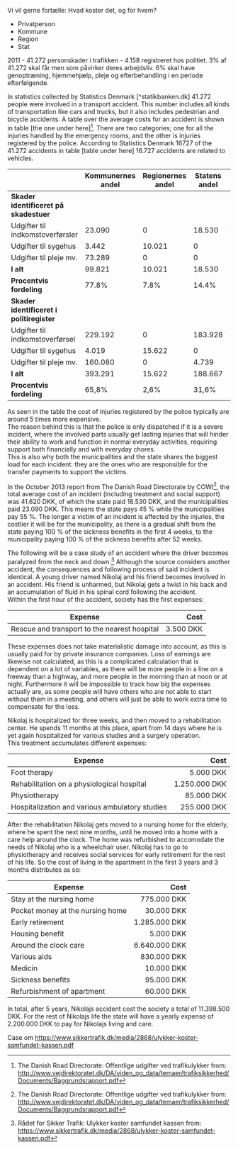 Vi vil gerne fortælle:
Hvad koster det, og for hvem?
- Privatperson
- Kommune
- Region
- Stat


2011 - 41.272 personskader i trafikken - 4.158 registreret hos politiet.
3% af 41.272 skal får men som påvirker deres arbejdsliv.
6% skal have genoptræning, hjemmehjælp, pleje og efterbehandling i en periode efterfølgende.

In statistics collected by Statistics Denmark [^statikbanken.dk] 41.272 people were involved in a transport accident. This number includes all kinds of transportation like cars and trucks, but it also includes pedestrian and bicycle accidents. A table over the average costs for an accident is shown in table [the one under here][^VD_Offentlige_udgifter]. There are two categories; one for all the injuries handled by the emergency rooms, and the other is injuries registered by the police.
According to Statistics Denmark 16727 of the 41.272 accidents in table [table under here] 16.727 accidents are related to  vehicles.

|                                           |    Kommunernes andel | Regionernes andel | Statens andel | I alt   |
| ----------------------------------------- | -------------------- | ----------------- | ------------- | ------- |
  | **Skader identificeret på skadestuer**    |                      |                   |               |         |
| Udgifter til indkomstoverførsler          |    23.090            | 0                 | 18.530        | 41.620  |
| Udgifter til sygehus                      |    3.442             | 10.021            | 0             | 13.463  |
| Udgifter til pleje mv.                    |    73.289            | 0                 | 0             | 73.289  |
| **I alt**                                 |    99.821            | 10.021            | 18.530        | 128.372 |
| **Procentvis fordeling**                  |    77.8%             | 7.8%              | 14.4%         | 100%    |
| **Skader identificeret i politiregister** |                      |                   |               |         |
| Udgifter til indkomstoverførsel           |    229.192           | 0                 | 183.928       | 413.120 |
| Udgifter til sygehus                      |    4.019             | 15.622            | 0             | 19.641  |
| Udgifter til pleje mv.                    |    160.080           | 0                 | 4.739         | 164.819 |
| **I alt**                                 |    393.291           | 15.622            | 188.667       | 597.580 |
| **Procentvis fordeling**                  |    65,8%             | 2,6%              | 31,6%         | 100,0%  |

As seen in the table the cost of injuries registered by the police typically are around 5 times more expensive.  
The reason behind this is that the police is only dispatched if it is a severe incident, where the involved parts usually get lasting injuries that will hinder their ability to work and function in normal everyday activities, requiring support both financially and with everyday chores.  
This is also why both the municipalities and the state shares the biggest load for each incident: they are the ones who are responsible for the transfer payments to support the victims.

In the October 2013 report from The Danish Road Directorate by COWI[^VD_Offentlige_udgifter], the total average cost of an incident (including treatment and social support) was 41.620 DKK, of which the state paid 18.530 DKK, and the municipalities paid 23.090 DKK. This means the state pays 45 % while the municipalities pay 55 %.
The longer a victim of an incident is affected by the injuries, the costlier it will be for the municipality, as there is a gradual shift from the state paying 100 % of the sickness benefits in the first 4 weeks, to the municipality paying 100 % of the sickness benefits after 52 weeks.

The following will be a case study of an accident where the driver becomes paralyzed from the neck and down.[^ST_case_om_ulykke]
Although the source considers another accident, the consequences and following process of said incident is identical.
A young driver named Nikolaj and his friend becomes involved in an accident. His friend is unharmed, but Nikolaj gets a twist in his back and an accumulation of fluid in his spinal cord following the accident.  
Within the first hour of the accident, society has the first expenses:

| Expense | Cost     |
| ---- | --------:|
| Rescue and transport to the nearest hospital | 3.500 DKK|

These expenses does not take materialistic damage into account, as this is usually paid for by private insurance companies. Loss of earnings are likewise not calculated, as this is a complicated calculation that is dependent on a lot of variables, as there will be more people in a line on a freeway than a highway, and more people in the morning than at noon or at night. Furthermore it will be impossible to track how big the expenses actually are, as some people will have others who are not able to start without them in a meeting, and others will just be able to work extra time to compensate for the loss.

Nikolaj is hospitalized for three weeks, and then moved to a rehabilitation center. He spends 11 months at this place, apart from 14 days where he is yet again hospitalized for various studies and a surgery operation.  
This treatment accumulates different expenses:

| Expense                                        | Cost          |
| ---------------------------------------------- | ------------: |
| Foot therapy                                   | 5.000 DKK     |
| Rehabilitation on a physiological hospital     | 1.250.000 DKK |
| Physiotherapy                                  | 85.000 DKK    |
| Hospitalization and various ambulatory studies | 255.000 DKK   |

After the rehabilitation Nikolaj gets moved to a nursing home for the elderly, where he spent the next nine months, until he moved into a home with a care help around the clock. The home was refurbished to accomodate the needs of Nikolaj who is a wheelchair user. Nikolaj has to go to physiotherapy and receives social services for early retirement for the rest of his life.
So the cost of living in the apartment in the first 3 years and 3 months distributes as so:


| Expense                          | Cost          |
| -------------------------------- | ------------: |
| Stay at the nursing home         | 775.000 DKK   |
| Pocket money at the nursing home | 30.000 DKK    |
| Early retirement                 | 1.285.000 DKK |
| Housing benefit                  | 5.000 DKK     |
| Around the clock care            | 6.640.000 DKK |
| Various aids                     | 830.000 DKK   |
| Medicin                          | 10.000 DKK    |
| Sickness benefits                | 95.000 DKK    |
| Refurbishment of apartment       | 60.000 DKK    |

In total, after 5 years, Nikolajs accident cost the society a total of 11.398.500 DKK. For the rest of Nikolajs life the state will have a yearly expense of 2.200.000 DKK to pay for Nikolajs living and care.




Case om https://www.sikkertrafik.dk/media/2868/ulykker-koster-samfundet-kassen.pdf

[^VD_offentlige_udgifter]: The Danish Road Directorate: Offentlige udgifter ved trafikulykker from: http://www.vejdirektoratet.dk/DA/viden_og_data/temaer/trafiksikkerhed/Documents/Baggrundsrapport.pdf
[^ST_case_om_ulykke]: Rådet for Sikker Trafik: Ulykker koster samfundet kassen from: https://www.sikkertrafik.dk/media/2868/ulykker-koster-samfundet-kassen.pdf
